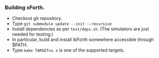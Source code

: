### Building xForth.

- Checkout git repository.
- Type `git submodule update --init --recursive`
- Install dependencies as per `test/deps.sh`.  (The simulators are just
  needed for testing.)
- In particular, build and install lbForth somewhere accessible through
  $PATH.
- Type `make TARGET=x`.  `x` is one of the supported targets.
